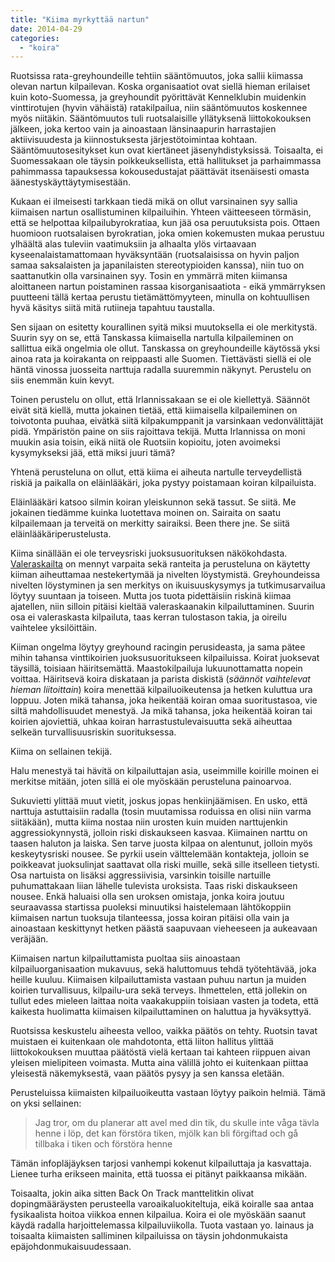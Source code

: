 ```yaml
---
title: "Kiima myrkyttää nartun"
date: 2014-04-29
categories: 
  - "koira"
---
```


Ruotsissa rata-greyhoundeille tehtiin sääntömuutos, joka sallii kiimassa olevan nartun kilpailevan. Koska organisaatiot ovat siellä hieman erilaiset kuin koto-Suomessa, ja greyhoundit pyörittävät Kennelklubin muidenkin vinttirotujen (hyvin vähäistä) ratakilpailua, niin sääntömuutos koskennee myös niitäkin. Sääntömuutos tuli ruotsalaisille yllätyksenä liittokokouksen jälkeen, joka kertoo vain ja ainoastaan länsinaapurin harrastajien aktiivisuudesta ja kiinnostuksesta järjestötoimintaa kohtaan. Sääntömuutosesitykset kun ovat kiertäneet jäsenyhdistyksissä. Toisaalta, ei Suomessakaan ole täysin poikkeuksellista, että hallitukset ja parhaimmassa pahimmassa tapauksessa kokousedustajat päättävät itsenäisesti omasta äänestyskäyttäytymisestään.

<!--more-->

Kukaan ei ilmeisesti tarkkaan tiedä mikä on ollut varsinainen syy sallia kiimaisen nartun osallistuminen kilpailuihin. Yhteen väitteeseen törmäsin, että se helpottaa kilpailubyrokratiaa, kun jää osa peruutuksista pois. Ottaen huomioon ruotsalaisen byrokratian, joka omien kokemusten mukaa perustuu ylhäältä alas tuleviin vaatimuksiin ja alhaalta ylös virtaavaan kyseenalaistamattomaan hyväksyntään (ruotsalaisissa on hyvin paljon samaa saksalaisten ja japanilaisten stereotypioiden kanssa), niin tuo on saattanutkin olla varsinainen syy. Tosin en ymmärrä miten kiimansa aloittaneen nartun poistaminen rassaa kisorganisaatiota - eikä ymmärryksen puutteeni tällä kertaa perustu tietämättömyyteen, minulla on kohtuullisen hyvä käsitys siitä mitä rutiineja tapahtuu taustalla.

Sen sijaan on esitetty kourallinen syitä miksi muutoksella ei ole merkitystä. Suurin syy on se, että Tanskassa kiimaisella nartulla kilpaileminen on sallittua eikä ongelmia ole ollut. Tanskassa on greyhoundeille käytössä yksi ainoa rata ja koirakanta on reippaasti alle Suomen. Tiettävästi siellä ei ole häntä vinossa juosseita narttuja radalla suuremmin näkynyt. Perustelu on siis enemmän kuin kevyt.

Toinen perustelu on ollut, että Irlannissakaan se ei ole kiellettyä. Säännöt eivät sitä kiellä, mutta jokainen tietää, että kiimaisella kilpaileminen on toivotonta puuhaa, eivätkä siitä kilpakumppanit ja varsinkaan vedonvälittäjät pidä. Ympäristön paine on siis rajoittava tekijä. Mutta Irlannissa on moni muukin asia toisin, eikä niitä ole Ruotsiin kopioitu, joten avoimeksi kysymykseksi jää, että miksi juuri tämä?

Yhtenä perusteluna on ollut, että kiima ei aiheuta nartulle terveydellistä riskiä ja paikalla on eläinlääkäri, joka pystyy poistamaan koiran kilpailuista.

Eläinlääkäri katsoo silmin koiran yleiskunnon sekä tassut. Se siitä. Me jokainen tiedämme kuinka luotettava moinen on. Sairaita on saatu kilpailemaan ja terveitä on merkitty sairaiksi. Been there jne. Se siitä eläinlääkäriperustelusta.

Kiima sinällään ei ole terveysriski juoksusuorituksen näkökohdasta. [Valeraskailta](https://www.katiska.eu/tieto/koira-terveys-narttu/valeraskaus/ "Valeraskaus") on mennyt varpaita sekä ranteita ja perusteluna on käytetty kiiman aiheuttamaa nestekertymää ja nivelten löystymistä. Greyhoundeissa nivelten löystyminen ja sen merkitys on ikuisuuskysymys ja tutkimusarvailua löytyy suuntaan ja toiseen. Mutta jos tuota pidettäisiin riskinä kiimaa ajatellen, niin silloin pitäisi kieltää valeraskaanakin kilpailuttaminen. Suurin osa ei valeraskasta kilpailuta, taas kerran tulostason takia, ja oireilu vaihtelee yksilöittäin.

Kiiman ongelma löytyy greyhound racingin perusideasta, ja sama pätee mihin tahansa vinttikoirien juoksusuoritukseen kilpailuissa. Koirat juoksevat täysillä, toisiaan häiritsemättä. Maastokilpailuja lukuunottamatta nopein voittaa. Häiritsevä koira diskataan ja parista diskistä (_säännöt vaihtelevat hieman liitoittain_) koira menettää kilpailuoikeutensa ja hetken kuluttua ura loppuu. Joten mikä tahansa, joka heikentää koiran omaa suoritustasoa, vie siltä mahdollisuudet menestyä. Ja mikä tahansa, joka heikentää koiran tai koirien ajoviettiä, uhkaa koiran harrastustulevaisuutta sekä aiheuttaa selkeän turvallisuusriskin suorituksessa.

Kiima on sellainen tekijä.

Halu menestyä tai hävitä on kilpailuttajan asia, useimmille koirille moinen ei merkitse mitään, joten sillä ei ole myöskään perusteluna painoarvoa.

Sukuvietti ylittää muut vietit, joskus jopas henkiinjäämisen. En usko, että narttuja astuttaisiin radalla (tosin muutamissa roduissa en olisi niin varma siitäkään), mutta kiima nostaa niin urosten kuin muiden narttujenkin aggressiokynnystä, jolloin riski diskaukseen kasvaa. Kiimainen narttu on taasen haluton ja laiska. Sen tarve juosta kilpaa on alentunut, jolloin myös keskeytysriski nousee. Se pyrkii usein välttelemään kontakteja, jolloin se poikkeavat juoksulinjat saattavat olla riski muille, sekä sille itselleen tietysti. Osa nartuista on lisäksi aggressiivisia, varsinkin toisille nartuille puhumattakaan liian lähelle tulevista uroksista. Taas riski diskaukseen nousee. Enkä haluaisi olla sen uroksen omistaja, jonka koira joutuu seuraavassa startissa puoleksi minuutiksi haistelemaan lähtökoppiin kiimaisen nartun tuoksuja tilanteessa, jossa koiran pitäisi olla vain ja ainoastaan keskittynyt hetken päästä saapuvaan vieheeseen ja aukeavaan veräjään.

Kiimaisen nartun kilpailuttamista puoltaa siis ainoastaan kilpailuorganisaation mukavuus, sekä haluttomuus tehdä työtehtävää, joka heille kuuluu. Kiimaisen kilpailuttamista vastaan puhuu nartun ja muiden koirien turvallisuus, kilpailu-ura sekä terveys. Ihmettelen, että jollekin on tullut edes mieleen laittaa noita vaakakuppiin toisiaan vasten ja todeta, että kaikesta huolimatta kiimaisen kilpailuttaminen on haluttua ja hyväksyttyä.

Ruotsissa keskustelu aiheesta velloo, vaikka päätös on tehty. Ruotsin tavat muistaen ei kuitenkaan ole mahdotonta, että liiton hallitus ylittää liittokokouksen muuttaa päätöstä vielä kertaan tai kahteen riippuen aivan yleisen mielipiteen voimasta. Mutta aina välillä johto ei kuitenkaan piittaa yleisestä näkemyksestä, vaan päätös pysyy ja sen kanssa eletään.

Perusteluissa kiimaisten kilpailuoikeutta vastaan löytyy paikoin helmiä. Tämä on yksi sellainen:

> Jag tror, om du planerar att avel med din tik, du skulle inte våga tävla henne i löp, det kan förstöra tiken, mjölk kan bli förgiftad och gå tillbaka i tiken och förstöra henne

Tämän infopläjäyksen tarjosi vanhempi kokenut kilpailuttaja ja kasvattaja. Lienee turha erikseen mainita, että tuossa ei pitänyt paikkaansa mikään.

Toisaalta, jokin aika sitten Back On Track manttelitkin olivat dopingmääräysten perusteella varoaikaluokiteltuja, eikä koiralle saa antaa fysikaalista hoitoa viikkoa ennen kilpailua. Koira ei ole myöskään saanut käydä radalla harjoittelemassa kilpailuviikolla. Tuota vastaan yo. lainaus ja toisaalta kiimaisten salliminen kilpailuissa on täysin johdonmukaista epäjohdonmukaisuudessaan.
